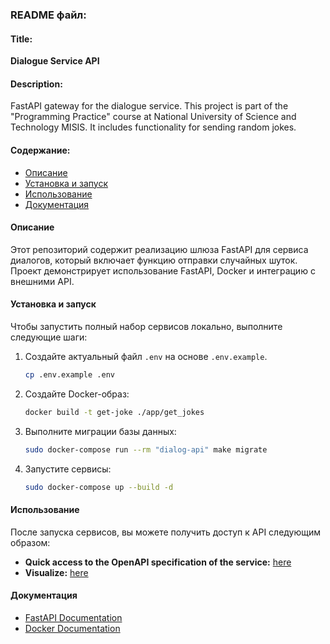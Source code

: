### README файл:

#### Title:
**Dialogue Service API**

#### Description:
FastAPI gateway for the dialogue service. This project is part of the "Programming Practice" course at National University of Science and Technology MISIS. It includes functionality for sending random jokes.

#### Содержание:
- [Описание](#описание)
- [Установка и запуск](#установка-и-запуск)
- [Использование](#использование)
- [Документация](#документация)


#### Описание
Этот репозиторий содержит реализацию шлюза FastAPI для сервиса диалогов, который включает функцию отправки случайных шуток. Проект демонстрирует использование FastAPI, Docker и интеграцию с внешними API.

#### Установка и запуск
Чтобы запустить полный набор сервисов локально, выполните следующие шаги:

1. Создайте актуальный файл `.env` на основе `.env.example`.
   ```sh
   cp .env.example .env
   ```
2. Создайте Docker-образ:
   ```sh
   docker build -t get-joke ./app/get_jokes
   ```
3. Выполните миграции базы данных:
   ```sh
   sudo docker-compose run --rm "dialog-api" make migrate
   ```
4. Запустите сервисы:
   ```sh
   sudo docker-compose up --build -d
   ```

#### Использование
После запуска сервисов, вы можете получить доступ к API следующим образом:

- **Quick access to the OpenAPI specification of the service:** [here](./openapi.yaml)
- **Visualize:** [here]([#](https://editor.swagger.io))

#### Документация
- [FastAPI Documentation](https://fastapi.tiangolo.com/)
- [Docker Documentation](https://docs.docker.com/)




